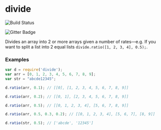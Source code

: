 divide
======

![Build Status](https://travis-ci.org/waltervascarvalho/divide.svg?branch=master)

![Gitter Badge](https://badges.gitter.im/waltervascarvalho/divide.png)

Divides an array into 2 or more arrays given a number of rates—e.g. If you want to split a list into 2 equal lists `divide.ratio([1, 2, 3, 4], 0.5);`.

### Examples

```javascript
var d = require('divide');
var arr = [0, 1, 2, 3, 4, 5, 6, 7, 8, 9];
var str = "abcde12345";

d.ratio(arr, 0.1); // [[0], [1, 2, 3, 4, 5, 6, 7, 8, 9]]

d.ratio(arr, 0.2); // [[0, 1], [2, 3, 4, 5, 6, 7, 8, 9]]

d.ratio(arr, 0.5); // [[0, 1, 2, 3, 4], [5, 6, 7, 8, 9]]

d.ratio(arr, 0.5, 0.3, 0.2); // [[0, 1, 2, 3, 4], [5, 6, 7], [8, 9]]

d.ratio(str, 0.5); // ['abcde', '12345']

```
